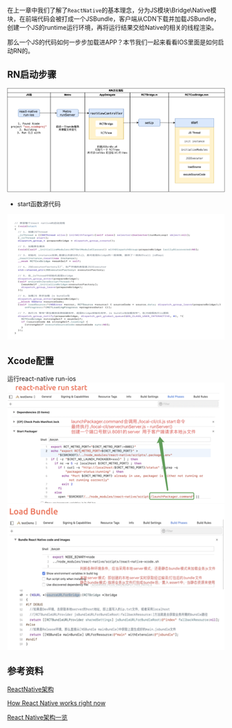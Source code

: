 在上一章中我们了解了`ReactNative`的基本理念，分为JS模块\Bridge\Native模块，在前端代码会被打成一个JSBundle，客户端从CDN下载并加载JSBundle，创建一个JS的runtime运行环境，再将运行结果交给Native的相关的线程渲染。

那么一个JS的代码如何一步步加载进APP？本节我们一起来看看IOS里面是如何启动RN的。

## RN启动步骤


<img src="../images/RN-start.png" alt="react-native start">

- start函数源代码

<img src="../images/rn-start-code.png" alt="start code">

## Xcode配置
运行react-native run-ios
<img src="../images/run-start.png" alt="react-native start">
<img src="../images/load-bundle.png" alt="JS Bundle Load">


## 参考资料

[ReactNative架构](https://formidable.com/blog/2019/react-codegen-part-1/)

[How React Native works right now](https://www.freecodecamp.org/news/how-react-native-constructs-app-layouts-and-how-fabric-is-about-to-change-it-dd4cb510d055/)

[React Native架构一览](http://www.ayqy.net/blog/react-native-architecture-overview/)




